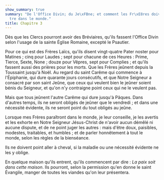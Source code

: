 ```yaml
---
show_summary: true
summary: "De l'Office Divin; du Je\xFBne; et comment les Fr\xE8res doivent para\xEE\
  tre dans le monde."
title: Chapitre 3
---
```




Dès que les Clercs pourront avoir des Bréviaires, qu'ils fassent l'Office Divin selon l'usage de la sainte Église Romaine, excepté le Psautier.

Pour ce qui est des Frères Laïcs, qu'ils disent vingt-quatre Pater noster pour Matines ; cinq pour Laudes ; sept pour chacune de ces Heures : Prime, Tierce, Sexte, None ; douze pour Vêpres, sept pour Complies ; et qu'ils fassent aussi des prières pour les morts. Que les Frères jeûnent depuis la Toussaint jusqu'à Noël. Au regard du saint Carême qui commence à l'Épiphanie, qui dure quarante jours consécutifs, et que Notre Seigneur a consacré par son saint Jeûne, que ceux qui veulent bien le jeûner soient bénis du Seigneur, et qu'on n'y contraigne point ceux qui ne le veulent pas.

Mais que tous jeûnent l'autre Carême qui dure jusqu'à Pâques. Dans d'autres temps, ils ne seront obligés de jeûner que le vendredi ; et dans une nécessité évidente, ils ne seront point du tout obligés au jeûne. 

Lorsque mes Frères paraîtront dans le monde, je leur conseille, je les avertis et les exhorte en Notre Seigneur Jésus-Christ de n'avoir aucun démêlé ni aucune dispute, et de ne point juger les autres : mais d'être doux, paisibles, modestes, traitables, et humbles ; et de parler honnêtement à tout le monde, selon les règles de la bienséance.

Ils ne doivent point aller à cheval, si la maladie ou une nécessité évidente ne les y oblige. 

En quelque maison qu'ils entrent, qu'ils commencent par dire : *La paix soit dans cette maison*. Ils pourront, selon la permission qu'en donne le saint Évangile, manger de toutes les viandes qu'on leur présentera.
